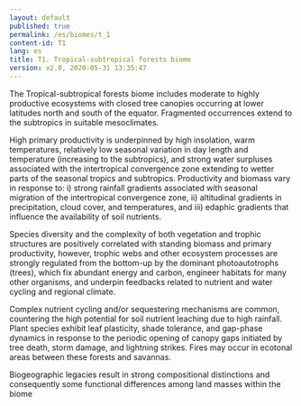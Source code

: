 ```yaml
---
layout: default
published: true
permalink: /es/biomes/t_1
content-id: T1
lang: es
title: T1. Tropical-subtropical forests biome
version: v2.0, 2020-05-31 13:35:47
---
```


The Tropical-subtropical forests biome includes moderate to highly productive ecosystems with closed tree canopies occurring at lower latitudes north and south of the equator. Fragmented occurrences extend to the subtropics in suitable mesoclimates. 

High primary productivity is underpinned by high insolation, warm temperatures, relatively low seasonal variation in day length and temperature (increasing to the subtropics), and strong water surpluses associated with the intertropical convergence zone extending to wetter parts of the seasonal tropics and subtropics. Productivity and biomass vary in response to: i) strong rainfall gradients associated with seasonal migration of the intertropical convergence zone, ii) altitudinal gradients in precipitation, cloud cover, and temperatures, and iii) edaphic gradients that influence the availability of soil nutrients. 

Species diversity and the complexity of both vegetation and trophic structures are positively correlated with standing biomass and primary productivity, however, trophic webs and other ecosystem processes are strongly regulated from the bottom-up by the dominant photoautotrophs (trees), which fix abundant energy and carbon, engineer habitats for many other organisms, and underpin feedbacks related to nutrient and water cycling and regional climate. 

Complex nutrient cycling and/or sequestering mechanisms are common, countering the high potential for soil nutrient leaching due to high rainfall. Plant species exhibit leaf plasticity, shade tolerance, and gap-phase dynamics in response to the periodic opening of canopy gaps initiated by tree death, storm damage, and lightning strikes. Fires may occur in ecotonal areas between these forests and savannas. 

Biogeographic legacies result in strong compositional distinctions and consequently some functional differences among land masses within the biome
